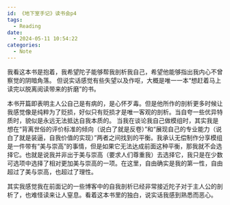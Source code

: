 ```yaml
---
id: 《地下室手记》读书会p4
tags:
  - Reading
date:
  - 2024-05-11 10:54:22
categories:
  - Note
---
```

我看这本书是抱着，我希望陀子能够帮我剖析我自己，希望他能够指出我内心不曾察觉的阴暗角落。
但说实话感觉有些失望以及作呕，大概是唯一一本“想赶着马上读完以脱离阅读带来的折磨”的书。

本书开篇即表明主人公自己是有病的，是心怀歹毒。但是他所作的剖析更多时候让我感觉像是纯粹为了贬损，好似只有贬损才是唯一客观的剖析。当自夸一些优异特质时，貌似是永远无法抵达自我本质的。
当我在谈论我自己做模组时，其实我是想在“背离世俗的评价标准的倾向（说白了就是反卷）”和“展现自己的专业能力（说白了就是装逼，自我价值的实现）”两者之间找到的平衡。我承认无偿制作分享模组是一件带有“美与崇高”的事情，但是如果它无法达成前面这种平衡，那我就不会选择它。也就是说我并非出于美与崇高（要求人们尊重我）去选择它，我只是在少数可选项中选择了相对更加美与崇高的一项。在这里，自由确实是我的第一性，自由超过了美与崇高，也超过了理性。

其实我感觉我在前面记的一些博客中的自我剖析已经非常接近陀子对于主人公的剖析了，也难怪读来让人窒息。看着这本书里的独白，说实话我感到熟悉而恶心。




